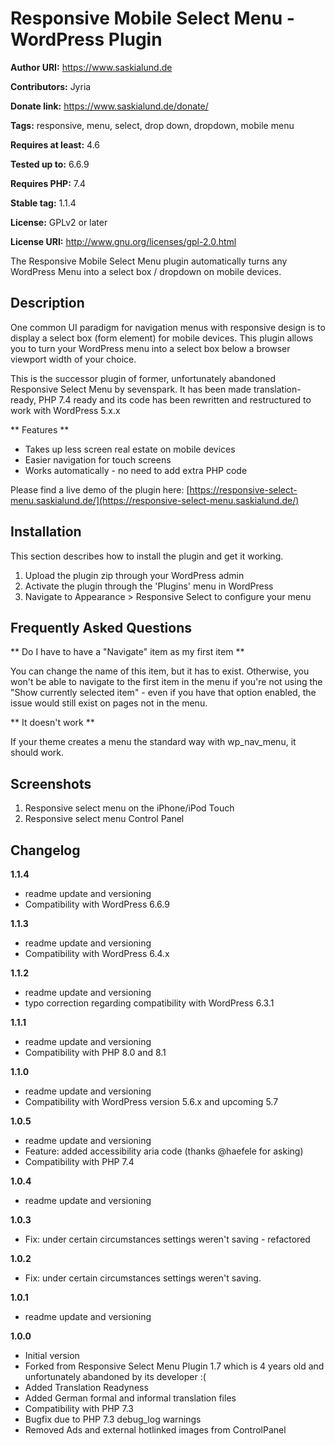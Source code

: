 # Responsive Mobile Select Menu - WordPress Plugin #

**Author URI:** https://www.saskialund.de

**Contributors:** Jyria

**Donate link:** https://www.saskialund.de/donate/

**Tags:** responsive, menu, select, drop down, dropdown, mobile menu

**Requires at least:** 4.6

**Tested up to:** 6.6.9

**Requires PHP:** 7.4

**Stable tag:** 1.1.4

**License:** GPLv2 or later

**License URI:** http://www.gnu.org/licenses/gpl-2.0.html

The Responsive Mobile Select Menu plugin automatically turns any WordPress Menu into a select box / dropdown on mobile devices.

## Description ##

One common UI paradigm for navigation menus with responsive design is to display a select box (form element) for mobile devices. 
This plugin allows you to turn your WordPress menu into a select box below a browser viewport width of your choice.

This is the successor plugin of former, unfortunately abandoned Responsive Select Menu by sevenspark.
It has been made translation-ready, PHP 7.4 ready and its code has been rewritten and restructured to work with WordPress 5.x.x

** Features **

* Takes up less screen real estate on mobile devices
* Easier navigation for touch screens
* Works automatically - no need to add extra PHP code

Please find a live demo of the plugin here: [https://responsive-select-menu.saskialund.de/](https://responsive-select-menu.saskialund.de/)

## Installation ##

This section describes how to install the plugin and get it working.

1. Upload the plugin zip through your WordPress admin
1. Activate the plugin through the 'Plugins' menu in WordPress
1. Navigate to Appearance > Responsive Select to configure your menu


## Frequently Asked Questions ##

** Do I have to have a "Navigate" item as my first item **

You can change the name of this item, but it has to exist.  Otherwise, you won't be able to navigate to the first item in the menu
if you're not using the "Show currently selected item" - even if you have that option enabled, the issue would still exist on pages not 
in the menu.

** It doesn't work **

If your theme creates a menu the standard way with wp_nav_menu, it should work.



## Screenshots ##

1. Responsive select menu on the iPhone/iPod Touch
2. Responsive select menu Control Panel

## Changelog ##

**1.1.4**
* readme update and versioning
* Compatibility with WordPress 6.6.9

**1.1.3**
* readme update and versioning
* Compatibility with WordPress 6.4.x

**1.1.2**
* readme update and versioning
* typo correction regarding compatibility with WordPress 6.3.1

**1.1.1**
* readme update and versioning
* Compatibility with PHP 8.0 and 8.1

**1.1.0**
* readme update and versioning
* Compatibility with WordPress version 5.6.x and upcoming 5.7

**1.0.5**
* readme update and versioning
* Feature: added accessibility aria code (thanks @haefele for asking)
* Compatibility with PHP 7.4

**1.0.4**
* readme update and versioning

**1.0.3**
* Fix: under certain circumstances settings weren't saving - refactored

**1.0.2**
* Fix: under certain circumstances settings weren't saving.

**1.0.1**
* readme update and versioning

**1.0.0**

* Initial version
* Forked from Responsive Select Menu Plugin 1.7 which is 4 years old and unfortunately abandoned by its developer :(
* Added Translation Readyness
* Added German formal and informal translation files
* Compatibility with PHP 7.3
* Bugfix due to PHP 7.3 debug_log warnings
* Removed Ads and external hotlinked images from ControlPanel
